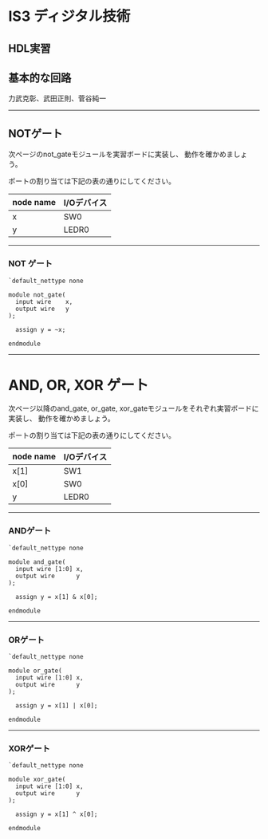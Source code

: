 # IS3 ディジタル技術

## HDL実習

## 基本的な回路

力武克彰、武田正則、菅谷純一

---

## NOTゲート

次ページのnot_gateモジュールを実習ボードに実装し、
動作を確かめましょう。

ポートの割り当ては下記の表の通りにしてください。

|node name|I/Oデバイス|
|:---|:---|
|x|SW0|
|y|LEDR0|

---
### NOT ゲート

```
`default_nettype none

module not_gate(
  input wire    x,
  output wire   y
);

  assign y = ~x;

endmodule
```

---

# AND, OR, XOR ゲート

次ページ以降のand_gate, or_gate, xor_gateモジュールをそれぞれ実習ボードに実装し、
動作を確かめましょう。

ポートの割り当ては下記の表の通りにしてください。

|node name|I/Oデバイス|
|:---|:---|
|x[1]|SW1|
|x[0]|SW0|
|y|LEDR0|

---
### ANDゲート

```
`default_nettype none

module and_gate(
  input wire [1:0] x,
  output wire      y
);

  assign y = x[1] & x[0];

endmodule
```

---
### ORゲート

```
`default_nettype none

module or_gate(
  input wire [1:0] x,
  output wire      y
);

  assign y = x[1] | x[0];

endmodule
```

---
### XORゲート

```
`default_nettype none

module xor_gate(
  input wire [1:0] x,
  output wire      y
);

  assign y = x[1] ^ x[0];

endmodule
```
